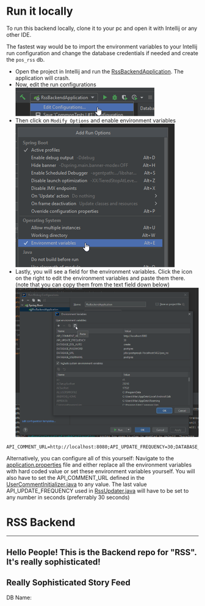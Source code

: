 # Run it locally
To run this backend locally, clone it to your pc and open it with Intellij or any other IDE.

The fastest way would be to import the environment variables to your Intellij run configuration and change the database credentials if needed and create the `pos_rss` db.

- Open the project in Intellij and run the [RssBackendApplication](/src/main/java/at/kaindorf/rssbackend/RssBackendApplication.java). The application will crash.
- Now, edit the run configurations ![](.screenshots/editConf.png)
- Then click on `Modify Options` and enable environment variables ![](.screenshots/enEnv.png)
- Lastly, you will see a field for the environment variables. Click the icon on the right to edit the environment variables and paste them there. (note that you can copy them from the text field down below) ![](.screenshots/pasteEnv.png)

```env
API_COMMENT_URL=http://localhost:8080;API_UPDATE_FREQUENCY=30;DATABASE_DDL_AUTO=create;DATABASE_PASSWORD=postgres;DATABASE_URL=jdbc:postgresql://localhost:5432/pos_rss;DATABASE_USERNAME=postgres
```

Alternatively, you can configure all of this yourself:
Navigate to the [application.properties](src/main/resources/application.properties) file and either replace all the environment variables with hard coded value or set these environment variables yourself.
You will also have to set the API_COMMENT_URL defined in the [UserCommentInitializer.java](src/main/java/at/kaindorf/rssbackend/db/UserCommentInitializer.java) to any value.
The last value API_UPDATE_FREQUENCY used in [RssUpdater.java](src/main/java/at/kaindorf/rssbackend/db/RssUpdater.java) will have to be set to any number in seconds (preferrably 30 seconds)

# RSS Backend
--------

Hello People! 
This is the Backend repo for "RSS".
It's really sophisticated!
-------

## Really Sophisticated Story Feed

DB Name: 
